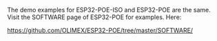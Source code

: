 The demo examples for ESP32-POE-ISO and ESP32-POE are the same. Visit the SOFTWARE page of ESP32-POE for examples. Here:

https://github.com/OLIMEX/ESP32-POE/tree/master/SOFTWARE/